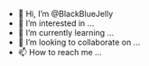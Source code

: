 - 👋 Hi, I’m @BlackBlueJelly
- 👀 I’m interested in ...
- 🌱 I’m currently learning ...
- 💞️ I’m looking to collaborate on ...
- 📫 How to reach me ...

<!---
BlackBlueJelly/BlackBlueJelly is a ✨ special ✨ repository because its `README.md` (this file) appears on your GitHub profile.
You can click the Preview link to take a look at your changes.
--->

